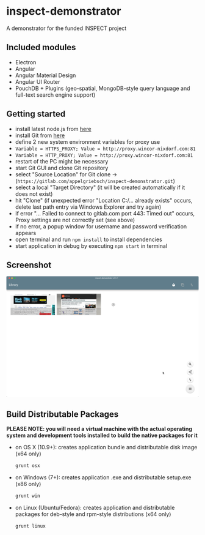 # inspect-demonstrator
A demonstrator for the funded INSPECT project

## Included modules
* Electron
* Angular
* Angular Material Design
* Angular UI Router
* PouchDB + Plugins (geo-spatial, MongoDB-style query language and full-text search engine support)

## Getting started
* install latest node.js from [here](http://www.nodejs.org)
* install Git from [here](https://git-scm.com/)
* define 2 new system environment variables for proxy use
 * ```Variable = HTTPS_PROXY; Value = http://proxy.wincor-nixdorf.com:81``` 
 * ```Variable = HTTP_PROXY; Value = http://proxy.wincor-nixdorf.com:81``` 
 * restart of the PC might be necessary
* start Git GUI and clone Git repository
 *  select "Source Location" for Git clone -> (```https://gitlab.com/appelgriebsch/inspect-demonstrator.git```)
 *  select a local "Target Directory" (it will be created automatically if it does not exist)
 *  hit "Clone" (if unexpected error "Location C:/... already exists" occurs, delete last path entry via Windows Explorer and try again)
 *  if error "... Failed to connect to gitlab.com port 443: Timed out" occurs, Proxy settings are not correctly set (see above)
 *  if no error, a popup window for username and password verification appears
* open terminal and run ```npm install``` to install dependencies
* start application in debug by executing ```npm start``` in terminal

## Screenshot

![screenshot](screenshot.png)

## Build Distributable Packages

**PLEASE NOTE: you will need a virtual machine with the actual operating system and development tools installed to build the native packages for it**

* on OS X (10.9+): creates application bundle and distributable disk image (x64 only)

  ```bash
  grunt osx
  ```
* on Windows (7+): creates application .exe and distributable setup.exe (x86 only)

  ```bash
  grunt win
  ```
* on Linux (Ubuntu/Fedora): creates application and distributable packages for deb-style and rpm-style distributions (x64 only)

  ```bash
  grunt linux
  ```
